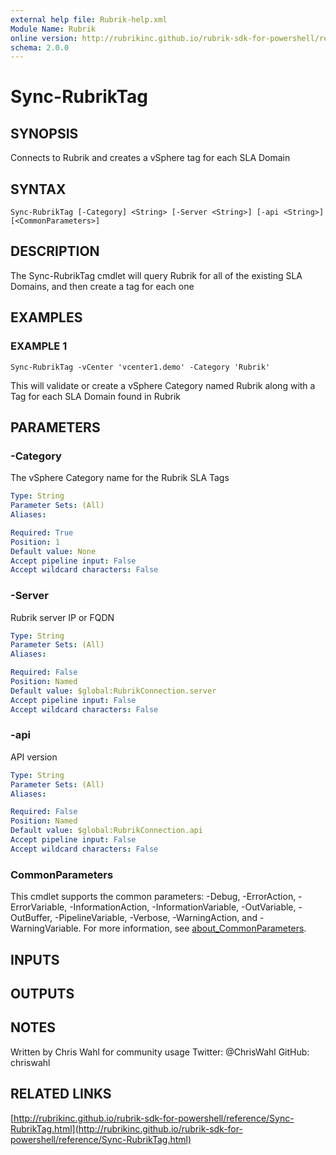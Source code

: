```yaml
---
external help file: Rubrik-help.xml
Module Name: Rubrik
online version: http://rubrikinc.github.io/rubrik-sdk-for-powershell/reference/Sync-RubrikTag.html
schema: 2.0.0
---
```


# Sync-RubrikTag

## SYNOPSIS
Connects to Rubrik and creates a vSphere tag for each SLA Domain

## SYNTAX

```
Sync-RubrikTag [-Category] <String> [-Server <String>] [-api <String>] [<CommonParameters>]
```

## DESCRIPTION
The Sync-RubrikTag cmdlet will query Rubrik for all of the existing SLA Domains, and then create a tag for each one

## EXAMPLES

### EXAMPLE 1
```
Sync-RubrikTag -vCenter 'vcenter1.demo' -Category 'Rubrik'
```

This will validate or create a vSphere Category named Rubrik along with a Tag for each SLA Domain found in Rubrik

## PARAMETERS

### -Category
The vSphere Category name for the Rubrik SLA Tags

```yaml
Type: String
Parameter Sets: (All)
Aliases:

Required: True
Position: 1
Default value: None
Accept pipeline input: False
Accept wildcard characters: False
```

### -Server
Rubrik server IP or FQDN

```yaml
Type: String
Parameter Sets: (All)
Aliases:

Required: False
Position: Named
Default value: $global:RubrikConnection.server
Accept pipeline input: False
Accept wildcard characters: False
```

### -api
API version

```yaml
Type: String
Parameter Sets: (All)
Aliases:

Required: False
Position: Named
Default value: $global:RubrikConnection.api
Accept pipeline input: False
Accept wildcard characters: False
```

### CommonParameters
This cmdlet supports the common parameters: -Debug, -ErrorAction, -ErrorVariable, -InformationAction, -InformationVariable, -OutVariable, -OutBuffer, -PipelineVariable, -Verbose, -WarningAction, and -WarningVariable. For more information, see [about_CommonParameters](http://go.microsoft.com/fwlink/?LinkID=113216).

## INPUTS

## OUTPUTS

## NOTES
Written by Chris Wahl for community usage
Twitter: @ChrisWahl
GitHub: chriswahl

## RELATED LINKS

[http://rubrikinc.github.io/rubrik-sdk-for-powershell/reference/Sync-RubrikTag.html](http://rubrikinc.github.io/rubrik-sdk-for-powershell/reference/Sync-RubrikTag.html)

